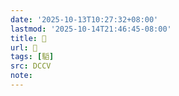 ```yaml
---
date: '2025-10-13T10:27:32+08:00'
lastmod: '2025-10-14T21:46:45-08:00'
title: 􅏊
url: 􅏊
tags: [𩥅]
src: DCCV
note:
---
```

